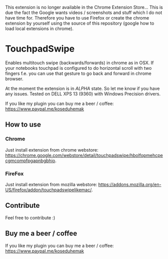 This extension is no longer available in the Chrome Extension Store... This is due the fact the Google wants videos / screenshots and stuff which I do not have time for. Therefore you have to use Firefox or create the chrome extension by yourself using the source of this repository (google how to load local extensions in chrome).

# TouchpadSwipe
Enables multitouch swipe (backwards/forwards) in chrome as in OSX. If your notebooks touchpad is configured to do horizontal scroll with two fingers f.e. you can use that gesture to go back and forward in chrome browser.

At the moment the extension is in *ALPHA* state. So let me know if you have any issues. Tested on DELL XPS 13 (9360) with Windows Precision drivers.

If you like my plugin you can buy me a beer / coffee: https://www.paypal.me/koseduhemak

## How to use

### Chrome
Just install extension from chrome webstore: <https://chrome.google.com/webstore/detail/touchpadswipe/hbolfopmehcpecgmcompfpgapnbgbhio>.

### FireFox
Just install extension from mozilla webstore: <https://addons.mozilla.org/en-US/firefox/addon/touchpadswipelikemac/>.

## Contribute
Feel free to contribute :)

## Buy me a beer / coffee
If you like my plugin you can buy me a beer / coffee: https://www.paypal.me/koseduhemak
